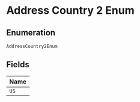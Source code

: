 
# Address Country 2 Enum

## Enumeration

`AddressCountry2Enum`

## Fields

| Name |
|  --- |
| `US` |

